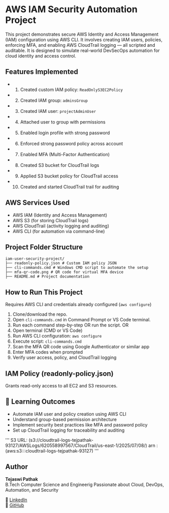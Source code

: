 
# AWS IAM Security Automation Project

This project demonstrates secure AWS Identity and Access Management (IAM) configuration using AWS CLI. It involves creating IAM users, policies, enforcing MFA, and enabling AWS CloudTrail logging — all scripted and auditable. It is designed to simulate real-world DevSecOps automation for cloud identity and access control.

## Features Implemented

- 1. Created custom IAM policy: `ReadOnlyS3EC2Policy`
- 2. Created IAM group: `adminsGroup`
- 3. Created IAM user: `projectAdminUser`
- 4. Attached user to group with permissions
- 5. Enabled login profile with strong password
- 6. Enforced strong password policy across account
- 7.  Enabled MFA (Multi-Factor Authentication)
- 8. Created S3 bucket for CloudTrail logs
- 9. Applied S3 bucket policy for CloudTrail access
- 10. Created and started CloudTrail trail for auditing

## AWS Services Used

- AWS IAM (Identity and Access Management)
- AWS S3 (for storing CloudTrail logs)
- AWS CloudTrail (activity logging and auditing)
- AWS CLI (for automation via command-line)

## Project Folder Structure

```
iam-user-security-project/
├── readonly-policy.json # Custom IAM policy JSON
├── cli-commands.cmd # Windows CMD script to automate the setup
├── mfa-qr-code.png # QR code for virtual MFA device
├── README.md # Project documentation
```


## How to Run This Project
 Requires AWS CLI and credentials already configured (`aws configure`)

1. Clone/download the repo.
2. Open `cli-commands.cmd` in Command Prompt or VS Code terminal.
3. Run each command step-by-step OR run the script.
          OR
1. Open terminal (CMD or VS Code)
2. Run AWS CLI configuration: `aws configure`
3. Execute script: `cli-commands.cmd`
4. Scan the MFA QR code using Google Authenticator or similar app
5. Enter MFA codes when prompted
6. Verify user access, policy, and CloudTrail logging

## IAM Policy (readonly-policy.json)

Grants read-only access to all EC2 and S3 resources.

## 🎯 Learning Outcomes

- Automate IAM user and policy creation using AWS CLI
- Understand group-based permission architecture
- Implement security best practices like MFA and password policy
- Set up CloudTrail logging for traceability and auditing

'''
S3 URL: (s3://cloudtrail-logs-tejpathak-93127/AWSLogs/620558997567/CloudTrail/us-east-1/2025/07/08/)
arn :(aws:s3:::cloudtrail-logs-tejpathak-93127)
'''
##  Author

**Tejaswi Pathak**  
B.Tech Computer Science and Engineerig 
Passionate about Cloud, DevOps, Automation, and Security  

🔗 [LinkedIn](https://www.linkedin.com/in/tejaswi-pathak)  
📂 [GitHub](https://github.com/TejPATHAK/iam-user-security.git)
